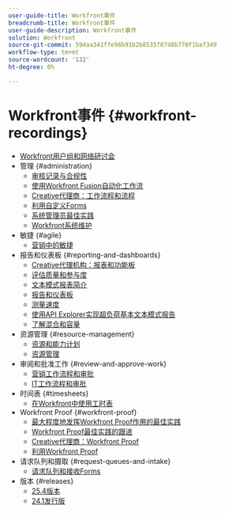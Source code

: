 ```yaml
---
user-guide-title: Workfront事件
breadcrumb-title: Workfront事件
user-guide-description: Workfront事件
solution: Workfront
source-git-commit: 594aa341ffe96b91b2b8535f8748b770f1baf349
workflow-type: tm+mt
source-wordcount: '132'
ht-degree: 0%

---
```



# Workfront事件 {#workfront-recordings}

+ [Workfront用户组和网络研讨会](overview.md)
+ 管理 {#administration}
   + [审核记录与合规性](user-groups/audit-trails-and-compliance.md)
   + [使用Workfront Fusion自动化工作流](user-groups/automating-workflows-with-workfront-fusion.md)
   + [Creative代理商：工作流程和流程](user-groups/creative-agencies-workflows-and-process.md)
   + [利用自定义Forms](user-groups/leveraging-custom-forms.md)
   + [系统管理员最佳实践](user-groups/system-admin-best-practices.md)
   + [Workfront系统维护](user-groups/workfront-system-maintenance.md)
+ 敏捷 {#agile}
   + [营销中的敏捷](user-groups/agile-in-marketing.md)
+ 报告和仪表板 {#reporting-and-dashboards}
   + [Creative代理机构：报表和功能板](user-groups/creative-agencies-reporting-and-dashboards.md)
   + [评估质量和参与度](webinars/gauging-quality-and-engagement.md)
   + [文本模式报表简介](webinars/introduction-to-text-mode-reporting.md)
   + [报告和仪表板](user-groups/reporting-and-dashboards.md)
   + [测量速度](webinars/measuring-velocity.md)
   + [使用API Explorer实现超负荷基本文本模式报告](webinars/supercharge-basic-text-mode-reporting-using-the-api-explorer.md)
   + [了解混合和容量](webinars/understanding-mix-and-capacity.md)
+ 资源管理 {#resource-management}
   + [资源和能力计划](user-groups/resource-and-capacity-planning.md)
   + [资源管理](user-groups/resource-management.md)
+ 审阅和批准工作 {#review-and-approve-work}
   + [营销工作流程和审批](user-groups/marketing-workflows-and-approvals.md)
   + [IT工作流程和审批](user-groups/it-workflows-and-approvals.md)
+ 时间表 {#timesheets}
   + [在Workfront中使用工时表](user-groups/utilizing-timesheets-in-workfront.md)
+ Workfront Proof {#workfront-proof}
   + [最大程度地发挥Workfront Proof作用的最佳实践](webinars/best-practices-to-maximize-workfront-proof.md)
   + [Workfront Proof最佳实践的跟进](webinars/follow-up-to-workfront-proof-best-practices.md)
   + [Creative代理商：Workfront Proof](user-groups/creative-agencies-workfront-proof.md)
   + [利用Workfront Proof](user-groups/leveraging-workfront-proof.md)
+ 请求队列和摄取 {#request-queues-and-intake}
   + [请求队列和接收Forms](user-groups/request-queues-and-intake-forms.md)
+ 版本 {#releases}
   + [25.4版本](webinars/25-4-release-webinar.md)
   + [24.1发行版](webinars/24-1-release-webinar.md)


